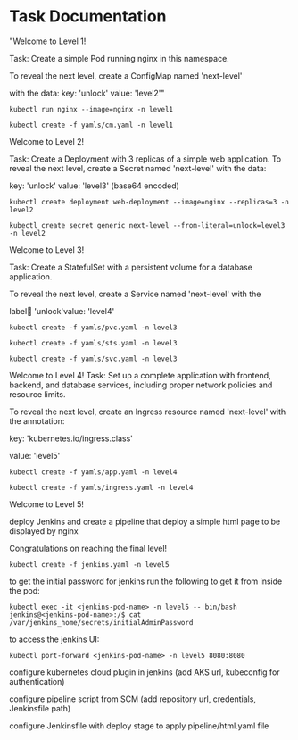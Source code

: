 Task Documentation
==========
"Welcome to Level 1!

Task: Create a simple Pod running nginx in this namespace.

To reveal the next level, create a ConfigMap named 'next-level'

with the data: key: 'unlock' value: 'level2'"
```
kubectl run nginx --image=nginx -n level1
```
```
kubectl create -f yamls/cm.yaml -n level1
```
Welcome to Level 2!

Task: Create a Deployment with 3 replicas of a simple web application.
To reveal the next level, create a Secret named 'next-level' with the data:

key: 'unlock'
value: 'level3' (base64 encoded)
    
```
kubectl create deployment web-deployment --image=nginx --replicas=3 -n level2
```
```
kubectl create secret generic next-level --from-literal=unlock=level3 -n level2
```

Welcome to Level 3!

Task: Create a StatefulSet with a persistent volume for a database application.

To reveal the next level, create a Service named 'next-level' with the 

label:key: 'unlock'value: 'level4'

```
kubectl create -f yamls/pvc.yaml -n level3

kubectl create -f yamls/sts.yaml -n level3
```
```
kubectl create -f yamls/svc.yaml -n level3
```

 Welcome to Level 4! Task: Set up a complete application with frontend, backend, and database services, including proper network policies and resource limits.

To reveal the next level, create an Ingress resource named 'next-level' with the annotation:

key: 'kubernetes.io/ingress.class'

value: 'level5'

```
kubectl create -f yamls/app.yaml -n level4
```
```
kubectl create -f yamls/ingress.yaml -n level4
```

Welcome to Level 5!

deploy Jenkins and create a pipeline that deploy a simple html page to be displayed by nginx

Congratulations on reaching the final level!

```
kubectl create -f jenkins.yaml -n level5
```
to get the initial password for jenkins run the following to get it from inside the pod:
```
kubectl exec -it <jenkins-pod-name> -n level5 -- bin/bash
jenkins@<jenkins-pod-name>:/$ cat /var/jenkins_home/secrets/initialAdminPassword
```
to access the jenkins UI:
```
kubectl port-forward <jenkins-pod-name> -n level5 8080:8080
```
configure kubernetes cloud plugin in jenkins (add AKS url, kubeconfig for authentication)

configure pipeline script from SCM (add repository url, credentials, Jenkinsfile path)

configure Jenkinsfile with deploy stage to apply pipeline/html.yaml file

